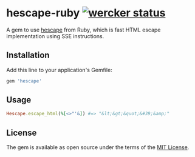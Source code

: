 # hescape-ruby [![wercker status](https://app.wercker.com/status/c75c229e77ca1a27a7e70189b6d7aed8/s/master "wercker status")](https://app.wercker.com/project/byKey/c75c229e77ca1a27a7e70189b6d7aed8)

A gem to use [hescape](https://github.com/k0kubun/hescape) from Ruby, which is fast HTML escape implementation using SSE instructions.

## Installation

Add this line to your application's Gemfile:

```ruby
gem 'hescape'
```

## Usage

```ruby
Hescape.escape_html(%[<>"'&]) #=> "&lt;&gt;&quot;&#39;&amp;"
```

## License

The gem is available as open source under the terms of the [MIT License](http://opensource.org/licenses/MIT).
